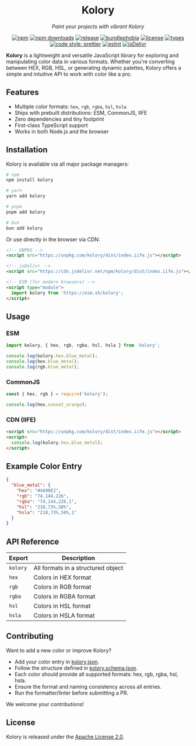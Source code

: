 <div align="center">

# Kolory

_Paint your projects with vibrant Kolory_

[![npm](https://img.shields.io/npm/v/kolory.svg?style=flat-square)](https://www.npmjs.com/package/kolory)
[![npm downloads](https://img.shields.io/npm/dw/kolory?style=flat-square)](https://www.npmjs.com/package/kolory)
[![release](https://img.shields.io/github/actions/workflow/status/teneplaysofficial/kolory/release.yml?style=flat-square)](https://github.com/teneplaysofficial/kolory/actions/workflows/release.yml)
[![bundlephobia](https://img.shields.io/bundlephobia/minzip/kolory?style=flat-square)](https://github.com/teneplaysofficial/kolory)
[![license](https://img.shields.io/npm/l/kolory?style=flat-square)](./LICENSE)
[![types](https://img.shields.io/npm/types/kolory?style=flat-square)](https://github.com/teneplaysofficial/kolory)
[![code style: prettier](https://img.shields.io/badge/code_style-prettier-ff69b4.svg?style=flat-square)](https://github.com/teneplaysofficial/kolory)
[![eslint](https://img.shields.io/badge/lint-eslint-4B32C3?style=flat-square)](https://github.com/teneplaysofficial/kolory)
[![jsDelivr](https://data.jsdelivr.com/v1/package/npm/kolory/badge?style=square)](https://github.com/teneplaysofficial/kolory)

</div>

**Kolory** is a lightweight and versatile JavaScript library for exploring and manipulating color data in various formats. Whether you're converting between HEX, RGB, HSL, or generating dynamic palettes, Kolory offers a simple and intuitive API to work with color like a pro.

## Features

- Multiple color formats: `hex`, `rgb`, `rgba`, `hsl`, `hsla`
- Ships with prebuilt distributions: ESM, CommonJS, IIFE
- Zero dependencies and tiny footprint
- First-class TypeScript support
- Works in both Node.js and the browser

## Installation

Kolory is available via all major package managers:

```bash
# npm
npm install kolory

# yarn
yarn add kolory

# pnpm
pnpm add kolory

# bun
bun add kolory
```

Or use directly in the browser via CDN:

```html
<!-- UNPKG -->
<script src="https://unpkg.com/kolory/dist/index.iife.js"></script>

<!-- jsDelivr -->
<script src="https://cdn.jsdelivr.net/npm/kolory/dist/index.iife.js"></script>

<!-- ESM (for modern browsers) -->
<script type="module">
  import kolory from 'https://esm.sh/kolory';
</script>
```

## Usage

### ESM

```ts
import kolory, { hex, rgb, rgba, hsl, hsla } from 'kolory';

console.log(kolory.hex.blue_metal);
console.log(hex.blue_metal);
console.log(rgb.blue_metal);
```

### CommonJS

```ts
const { hex, rgb } = require('kolory');

console.log(hex.sunset_orange);
```

### CDN (IIFE)

```html
<script src="https://unpkg.com/kolory/dist/index.iife.js"></script>
<script>
  console.log(kolory.hex.blue_metal);
</script>
```

## Example Color Entry

```json
{
  "blue_metal": {
    "hex": "#4A90E2",
    "rgb": "74,144,226",
    "rgba": "74,144,226,1",
    "hsl": "210,73%,58%",
    "hsla": "210,73%,58%,1"
  }
}
```

## API Reference

| Export   | Description                        |
| -------- | ---------------------------------- |
| `kolory` | All formats in a structured object |
| `hex`    | Colors in HEX format               |
| `rgb`    | Colors in RGB format               |
| `rgba`   | Colors in RGBA format              |
| `hsl`    | Colors in HSL format               |
| `hsla`   | Colors in HSLA format              |

## Contributing

Want to add a new color or improve Kolory?

- Add your color entry in [kolory.json](./kolory.json).
- Follow the structure defined in [kolory.schema.json](./kolory.schema.json).
- Each color should provide all supported formats: hex, rgb, rgba, hsl, hsla.
- Ensure the format and naming consistency across all entries.
- Run the formatter/linter before submitting a PR.

We welcome your contributions!

## License

Kolory is released under the [Apache License 2.0](./LICENSE).
